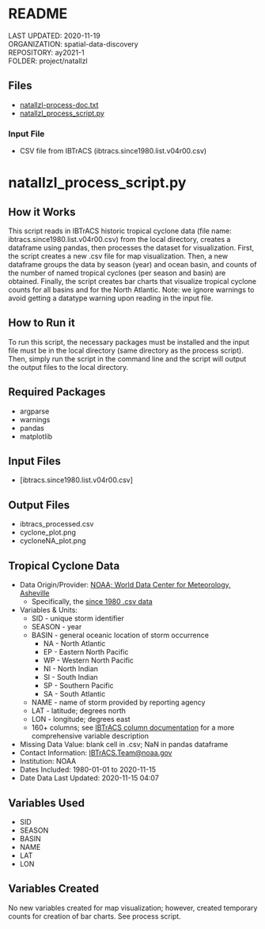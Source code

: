# README
LAST UPDATED: 2020-11-19  
ORGANIZATION: spatial-data-discovery  
REPOSITORY: ay2021-1  
FOLDER: project/natallzl  

## Files
* [natallzl-process-doc.txt](natallzl-process-doc.txt)
* [natallzl_process_script.py](natallzl_process_script.py)

### Input File
* CSV file from IBTrACS (ibtracs.since1980.list.v04r00.csv)

# natallzl_process_script.py

## How it Works
This script reads in IBTrACS historic tropical cyclone data (file name: ibtracs.since1980.list.v04r00.csv) from the local directory, creates a dataframe using pandas, then processes the dataset for visualization. First, the script creates a new .csv file for map visualization. Then, a new dataframe groups the data by season (year) and ocean basin, and counts of the number of named tropical cyclones (per season and basin) are obtained. Finally, the script creates bar charts that visualize tropical cyclone counts for all basins and for the North Atlantic. Note: we ignore warnings to avoid getting a datatype warning upon reading in the input file.

## How to Run it
To run this script, the necessary packages must be installed and the input file must be in the local directory (same directory as the process script). Then, simply run the script in the command line and the script will output the output files to the local directory.

## Required Packages
* argparse
* warnings
* pandas
* matplotlib

## Input Files
* [ibtracs.since1980.list.v04r00.csv]

## Output Files
* ibtracs_processed.csv
* cyclone_plot.png
* cycloneNA_plot.png

## Tropical Cyclone Data
* Data Origin/Provider: [NOAA; World Data Center for Meteorology, Asheville](https://www.ncdc.noaa.gov/ibtracs/index.php?name=ib-v4-access)
  * Specifically, the [since 1980 .csv data](https://www.ncei.noaa.gov/data/international-best-track-archive-for-climate-stewardship-ibtracs/v04r00/access/csv/)
* Variables & Units:
  * SID - unique storm identifier
  * SEASON - year
  * BASIN - general oceanic location of storm occurrence
    * NA - North Atlantic
    * EP - Eastern North Pacific
    * WP - Western North Pacific
    * NI - North Indian
    * SI - South Indian
    * SP - Southern Pacific
    * SA - South Atlantic
  * NAME - name of storm provided by reporting agency
  * LAT - latitude; degrees north
  * LON - longitude; degrees east
  * 160+ columns; see [IBTrACS column documentation](https://www.ncdc.noaa.gov/ibtracs/pdf/IBTrACS_v04_column_documentation.pdf) for a more comprehensive variable description
* Missing Data Value: blank cell in .csv; NaN in pandas dataframe
* Contact Information: IBTrACS.Team@noaa.gov
* Institution: NOAA
* Dates Included: 1980-01-01 to 2020-11-15
* Date Data Last Updated: 2020-11-15 04:07

## Variables Used
* SID
* SEASON
* BASIN
* NAME
* LAT
* LON

## Variables Created
No new variables created for map visualization; however, created temporary counts for creation of bar charts. See process script.
